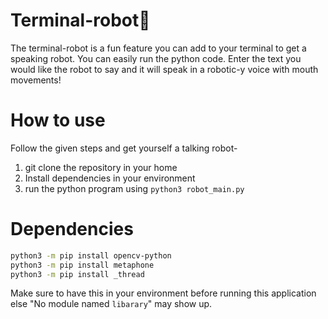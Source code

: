# Terminal-robot🤖
The terminal-robot is a fun feature you can add to your terminal to get a speaking robot.
You can easily run the python code. Enter the text you would like the robot to say and it will speak in a robotic-y voice with mouth movements!

# How to use
Follow the given steps and get yourself a talking robot-
1. git clone the repository in your home
2. Install dependencies in your environment
3. run the python program using `python3 robot_main.py`

# Dependencies
```bash
python3 -m pip install opencv-python
python3 -m pip install metaphone
python3 -m pip install _thread
```
Make sure to have this in your environment before running this application else "No module named `libarary`" may show up.



